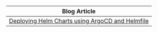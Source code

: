 

| Blog Article                                                                                                             |
| ------------------------------------------------------------------------------------------------------------------------ |
| [Deploying Helm Charts using ArgoCD and Helmfile](https://blog.knell.it/deploying-helm-charts-using-argocd-and-helmfile) |
